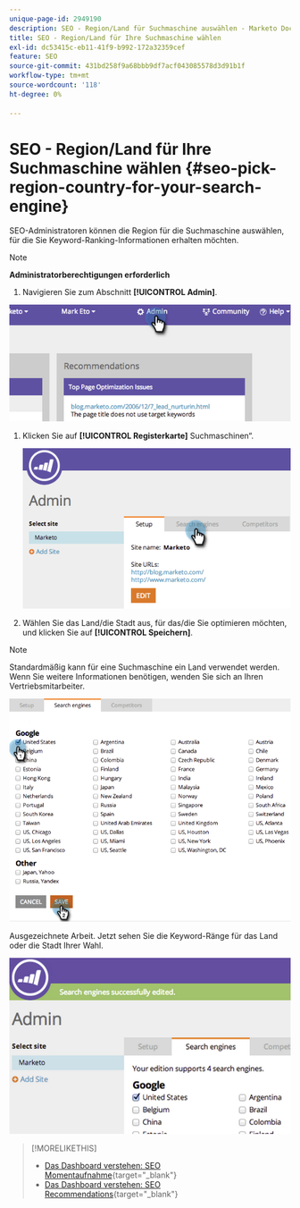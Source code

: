 ```yaml
---
unique-page-id: 2949190
description: SEO - Region/Land für Suchmaschine auswählen - Marketo Docs - Produktdokumentation
title: SEO - Region/Land für Ihre Suchmaschine wählen
exl-id: dc53415c-eb11-41f9-b992-172a32359cef
feature: SEO
source-git-commit: 431bd258f9a68bbb9df7acf043085578d3d91b1f
workflow-type: tm+mt
source-wordcount: '118'
ht-degree: 0%

---
```


# SEO - Region/Land für Ihre Suchmaschine wählen {#seo-pick-region-country-for-your-search-engine}

SEO-Administratoren können die Region für die Suchmaschine auswählen, für die Sie Keyword-Ranking-Informationen erhalten möchten.

>[!NOTE]
>
>**Administratorberechtigungen erforderlich**

1. Navigieren Sie zum Abschnitt **[!UICONTROL Admin]**.

![](assets/image2014-9-17-21-3a6-3a43.png)

1. Klicken Sie auf **[!UICONTROL Registerkarte]** Suchmaschinen“.

   ![](assets/image2014-9-17-21-3a7-3a25.png)

1. Wählen Sie das Land/die Stadt aus, für das/die Sie optimieren möchten, und klicken Sie auf **[!UICONTROL Speichern]**.

>[!NOTE]
>
>Standardmäßig kann für eine Suchmaschine ein Land verwendet werden. Wenn Sie weitere Informationen benötigen, wenden Sie sich an Ihren Vertriebsmitarbeiter.

![](assets/image2014-9-17-21-3a8-3a8.png)

Ausgezeichnete Arbeit. Jetzt sehen Sie die Keyword-Ränge für das Land oder die Stadt Ihrer Wahl.

![](assets/image2014-9-17-21-3a8-3a15.png)

>[!MORELIKETHIS]
>
>* [Das Dashboard verstehen: SEO Momentaufnahme](/help/marketo/product-docs/additional-apps/seo/understanding-seo/understanding-the-seo-dashboard-seo-snapshot.md){target="_blank"}
>* [Das Dashboard verstehen: SEO Recommendations](/help/marketo/product-docs/additional-apps/seo/understanding-seo/understanding-the-seo-dashboard-seo-recommendations.md){target="_blank"}
